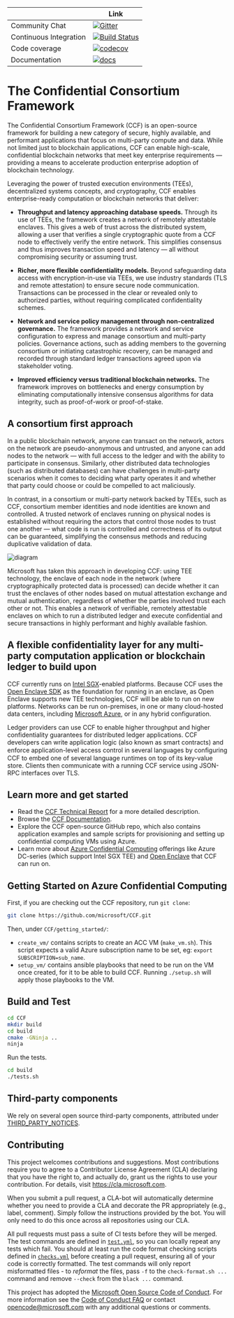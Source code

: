 | | Link |
|- |- |
| Community Chat | [![Gitter](https://badges.gitter.im/MSRC-CCF/community.svg)](https://gitter.im/MSRC-CCF/community?utm_source=badge&utm_medium=badge&utm_campaign=pr-badge) |
| Continuous Integration | [![Build Status](https://dev.azure.com/MSRC-CCF/CCF/_apis/build/status/CCF%20Github%20CI?branchName=master)](https://dev.azure.com/MSRC-CCF/CCF/_build/latest?definitionId=3&branchName=master) |
| Code coverage | [![codecov](https://codecov.io/gh/microsoft/CCF/branch/master/graph/badge.svg)](https://codecov.io/gh/microsoft/CCF) |
| Documentation | [![docs](https://dev.azure.com/MSRC-CCF/CCF/_apis/build/status/CCF%20GitHub%20Pages?branchName=master)](https://microsoft.github.io/CCF/) |

# The Confidential Consortium Framework

The Confidential Consortium Framework (CCF) is an open-source framework for building a new category of secure, highly available,
and performant applications that focus on multi-party compute and data. While not limited just to blockchain applications,
CCF can enable high-scale, confidential blockchain networks that meet key enterprise requirements
— providing a means to accelerate production enterprise adoption of blockchain technology.

Leveraging the power of trusted execution environments (TEEs), decentralized systems concepts, and cryptography,
CCF enables enterprise-ready computation or blockchain networks that deliver:

 * **Throughput and latency approaching database speeds.** Through its use of TEEs, the framework creates a network of remotely attestable enclaves.
   This gives a web of trust across the distributed system, allowing a user that verifies a single cryptographic quote from a CCF node to
   effectively verify the entire network. This simplifies consensus and thus improves transaction speed and latency — all without compromising security or assuming trust.

 * **Richer, more flexible confidentiality models.** Beyond safeguarding data access with encryption-in-use via TEEs, we use industry standards (TLS and remote attestation)
   to ensure secure node communication. Transactions can be processed in the clear or revealed only to authorized parties, without requiring complicated confidentiality schemes.

 * **Network and service policy management through non-centralized governance.** The framework provides a network and service configuration to express and manage consortium
   and multi-party policies. Governance actions, such as adding members to the governing consortium or initiating catastrophic recovery, can be managed and recorded through
   standard ledger transactions agreed upon via stakeholder voting.

 * **Improved efficiency versus traditional blockchain networks.** The framework improves on bottlenecks and energy consumption by eliminating computationally intensive
   consensus algorithms for data integrity, such as proof-of-work or proof-of-stake.

## A consortium first approach

In a public blockchain network, anyone can transact on the network, actors on the network are pseudo-anonymous and untrusted, and anyone can add nodes to the network
— with full access to the ledger and with the ability to participate in consensus. Similarly, other distributed data technologies (such as distributed databases)
can have challenges in multi-party scenarios when it comes to deciding what party operates it and whether that party could choose or could be compelled to act maliciously.

In contrast, in a consortium or multi-party network backed by TEEs, such as CCF, consortium member identities and node identities are known and controlled.
A trusted network of enclaves running on physical nodes is established without requiring the actors that control those nodes to trust one another
—  what code is run is controlled and correctness of its output can be guaranteed, simplifying the consensus methods and reducing duplicative validation of data.

![diagram](https://microsoft.github.io/CCF/_images/ccf.svg)

Microsoft has taken this approach in developing CCF: using TEE technology, the enclave of each node in the network (where cryptographically protected data is processed)
can decide whether it can trust the enclaves of other nodes based on mutual attestation exchange and mutual authentication, regardless of whether the parties involved
trust each other or not. This enables a network of verifiable, remotely attestable enclaves on which to run a distributed ledger and execute confidential and secure
transactions in highly performant and highly available fashion.

## A flexible confidentiality layer for any multi-party computation application or blockchain ledger to build upon

CCF currently runs on [Intel SGX](https://software.intel.com/en-us/sgx)-enabled platforms. Because CCF uses the [Open Enclave SDK](https://github.com/openenclave/openenclave)
as the foundation for running in an enclave, as Open Enclave supports new TEE technologies, CCF will be able to run on new platforms. Networks can be run on-premises,
in one or many cloud-hosted data centers, including [Microsoft Azure](https://azure.microsoft.com/), or in any hybrid configuration.

Ledger providers can use CCF to enable higher throughput and higher confidentiality guarantees for distributed ledger applications.
CCF developers can write application logic (also known as smart contracts) and enforce application-level access control in several languages by conﬁguring CCF
to embed one of several language runtimes on top of its key-value store. Clients then communicate with a running CCF service using JSON-RPC interfaces over TLS.

## Learn more and get started

 * Read the [CCF Technical Report](CCF-TECHNICAL-REPORT.pdf) for a more detailed description.
 * Browse the [CCF Documentation](https://microsoft.github.io/CCF/).
 * Explore the CCF open-source GitHub repo, which also contains application examples and sample scripts for provisioning and setting up confidential computing VMs using Azure.
 * Learn more about [Azure Confidential Computing](https://azure.microsoft.com/solutions/confidential-compute/) offerings like Azure DC-series (which support Intel SGX TEE)
   and [Open Enclave](https://github.com/openenclave/openenclave) that CCF can run on.

## Getting Started on Azure Confidential Computing

First, if you are checking out the CCF repository, run `git clone`:
```bash
git clone https://github.com/microsoft/CCF.git
```

Then, under `CCF/getting_started/`:
 * `create_vm/` contains scripts to create an ACC VM (`make_vm.sh`).
   This script expects a valid Azure subscription name to be set, eg: `export SUBSCRIPTION=sub_name`.
 * `setup_vm/` contains ansible playbooks that need to be run on the VM once created, for it to be able to build CCF.
   Running `./setup.sh` will apply those playbooks to the VM.

## Build and Test

```bash
cd CCF
mkdir build
cd build
cmake -GNinja ..
ninja
```

Run the tests.

```bash
cd build
./tests.sh
```

## Third-party components

We rely on several open source third-party components, attributed under [THIRD_PARTY_NOTICES](THIRD_PARTY_NOTICES.txt).

## Contributing

This project welcomes contributions and suggestions. Most contributions require you to
agree to a Contributor License Agreement (CLA) declaring that you have the right to,
and actually do, grant us the rights to use your contribution. For details, visit
https://cla.microsoft.com.

When you submit a pull request, a CLA-bot will automatically determine whether you need
to provide a CLA and decorate the PR appropriately (e.g., label, comment). Simply follow the
instructions provided by the bot. You will only need to do this once across all repositories using our CLA.

All pull requests must pass a suite of CI tests before they will be merged.
The test commands are defined in [`test.yml`](https://github.com/microsoft/CCF/blob/master/.azure-pipelines-templates/test.yml), so you can locally repeat any tests which fail.
You should at least run the code format checking scripts defined in
[`checks.yml`](https://github.com/microsoft/CCF/blob/master/.azure-pipelines-templates/checks.yml) before creating a pull request, ensuring all of your code is correctly formatted.
The test commands will only report misformatted files - to _reformat_ the files, pass `-f` to the `check-format.sh ...` command and remove `--check` from the `black ...` command.

This project has adopted the [Microsoft Open Source Code of Conduct](https://opensource.microsoft.com/codeofconduct/).
For more information see the [Code of Conduct FAQ](https://opensource.microsoft.com/codeofconduct/faq/)
or contact [opencode@microsoft.com](mailto:opencode@microsoft.com) with any additional questions or comments.

